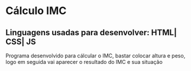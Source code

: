 <h1>Cálculo IMC</h1>
<h2>Linguagens usadas para desenvolver:
HTML|
CSS|
JS
</h2>
<p>Programa desenvolvido para cálcular o IMC, bastar colocar altura e peso, logo em seguida vai aparecer o resultado do IMC e sua situação</p>
